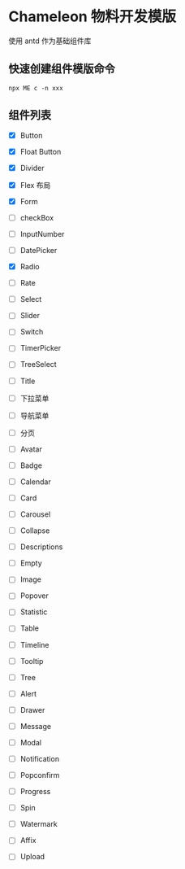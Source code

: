 # Chameleon 物料开发模版

使用 antd 作为基础组件库

## 快速创建组件模版命令

```shell
npx ME c -n xxx
```

## 组件列表

- [x] Button
- [x] Float Button
- [x] Divider
- [x] Flex 布局
- [x] Form
- [ ] checkBox
- [ ] InputNumber
- [ ] DatePicker
- [x] Radio
- [ ] Rate
- [ ] Select
- [ ] Slider
- [ ] Switch
- [ ] TimerPicker
- [ ] TreeSelect
- [ ] Title
- [ ] 下拉菜单
- [ ] 导航菜单
- [ ] 分页

- [ ] Avatar
- [ ] Badge
- [ ] Calendar
- [ ] Card
- [ ] Carousel
- [ ] Collapse
- [ ] Descriptions
- [ ] Empty
- [ ] Image
- [ ] Popover
- [ ] Statistic
- [ ] Table
- [ ] Timeline
- [ ] Tooltip
- [ ] Tree
- [ ] Alert
- [ ] Drawer
- [ ] Message
- [ ] Modal
- [ ] Notification
- [ ] Popconfirm
- [ ] Progress
- [ ] Spin
- [ ] Watermark
- [ ] Affix
- [ ] Upload
